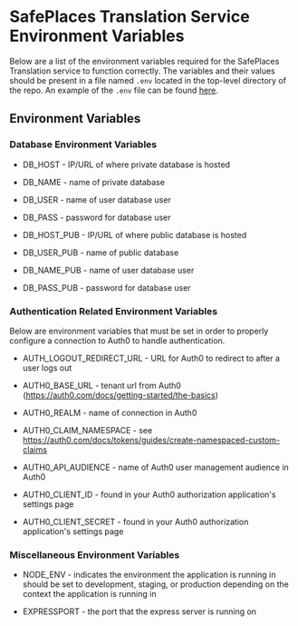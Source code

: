 # SafePlaces Translation Service Environment Variables

Below are a list of the environment variables required for the SafePlaces Translation service to function correctly. The variables and their values should be present in a file named `.env` located in the top-level directory of the repo. An example of the `.env` file can be found [here](https://github.com/Path-Check/safeplaces-backend-translation/blob/master/.env.template).

## Environment Variables

### Database Environment Variables

- DB_HOST - IP/URL of where private database is hosted
- DB_NAME - name of private database
- DB_USER - name of user database user
- DB_PASS - password for database user

- DB_HOST_PUB - IP/URL of where public database is hosted
- DB_USER_PUB - name of public database
- DB_NAME_PUB - name of user database user
- DB_PASS_PUB - password for database user

### Authentication Related Environment Variables

Below are environment variables that must be set in order to properly configure a connection to Auth0 to handle authentication.

- AUTH_LOGOUT_REDIRECT_URL - URL for Auth0 to redirect to after a user logs out
- AUTH0_BASE_URL - tenant url from Auth0 (https://auth0.com/docs/getting-started/the-basics)
- AUTH0_REALM - name of connection in Auth0
- AUTH0_CLAIM_NAMESPACE - see https://auth0.com/docs/tokens/guides/create-namespaced-custom-claims

- AUTH0_API_AUDIENCE - name of Auth0 user management audience in Auth0
- AUTH0_CLIENT_ID - found in your Auth0 authorization application's settings page
- AUTH0_CLIENT_SECRET - found in your Auth0 authorization application's settings page


### Miscellaneous Environment Variables

- NODE_ENV - indicates the environment the application is running in should be set to development, staging, or production depending on the context the application is running in

- EXPRESSPORT - the port that the express server is running on

